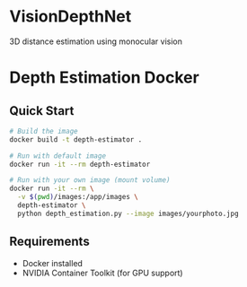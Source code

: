 # VisionDepthNet
3D distance estimation using monocular vision

# Depth Estimation Docker

## Quick Start
```bash
# Build the image
docker build -t depth-estimator .

# Run with default image
docker run -it --rm depth-estimator

# Run with your own image (mount volume)
docker run -it --rm \
  -v $(pwd)/images:/app/images \
  depth-estimator \
  python depth_estimation.py --image images/yourphoto.jpg
```

## Requirements
- Docker installed
- NVIDIA Container Toolkit (for GPU support)